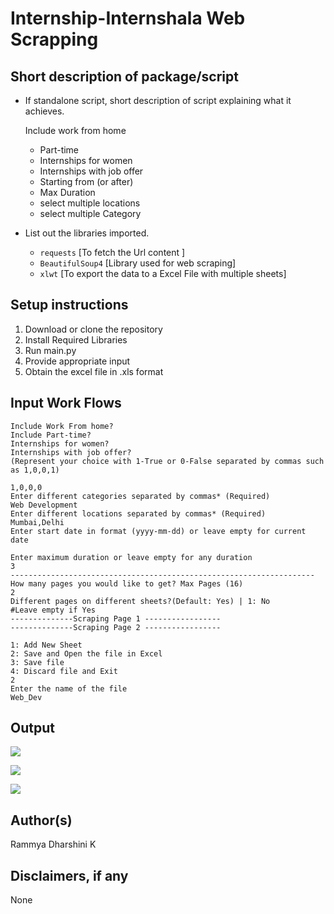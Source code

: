 # Internship-Internshala Web Scrapping

## Short description of package/script

- If standalone script, short description of script explaining what it achieves.

   Include work from home
     - Part-time
     - Internships for women
     - Internships with job offer
     - Starting from (or after)
     - Max Duration
     - select multiple locations
     - select multiple Category

- List out the libraries imported.
  - `requests` [To fetch the Url content ]
  - `BeautifulSoup4` [Library used for web scraping]
  - `xlwt` [To export the data to a Excel File with multiple sheets]

## Setup instructions

1. Download or clone the repository
2. Install Required Libraries
3. Run main.py 
4. Provide appropriate input
5. Obtain the excel file in .xls format

##  Input Work Flows 
```
Include Work From home?
Include Part-time?
Internships for women?
Internships with job offer?
(Represent your choice with 1-True or 0-False separated by commas such as 1,0,0,1)

1,0,0,0
Enter different categories separated by commas* (Required)
Web Development
Enter different locations separated by commas* (Required)
Mumbai,Delhi
Enter start date in format (yyyy-mm-dd) or leave empty for current date

Enter maximum duration or leave empty for any duration
3
--------------------------------------------------------------------
How many pages you would like to get? Max Pages (16)
2
Different pages on different sheets?(Default: Yes) | 1: No
#Leave empty if Yes 
--------------Scraping Page 1 -----------------
--------------Scraping Page 2 -----------------

1: Add New Sheet
2: Save and Open the file in Excel
3: Save file
4: Discard file and Exit
2
Enter the name of the file
Web_Dev
```

## Output

![](https://github.com/rammya29/Awesome_Python_Scripts/blob/main/WebScrapingScripts/Internship-Internshala/Images/Internshala%20logo.jpg)

![](https://github.com/rammya29/Awesome_Python_Scripts/blob/main/WebScrapingScripts/Internship-Internshala/Images/Screenshot%201.png)

![](https://github.com/rammya29/Awesome_Python_Scripts/blob/main/WebScrapingScripts/Internship-Internshala/Images/Screenshot%202.png)

## Author(s)

Rammya Dharshini K

## Disclaimers, if any

None
